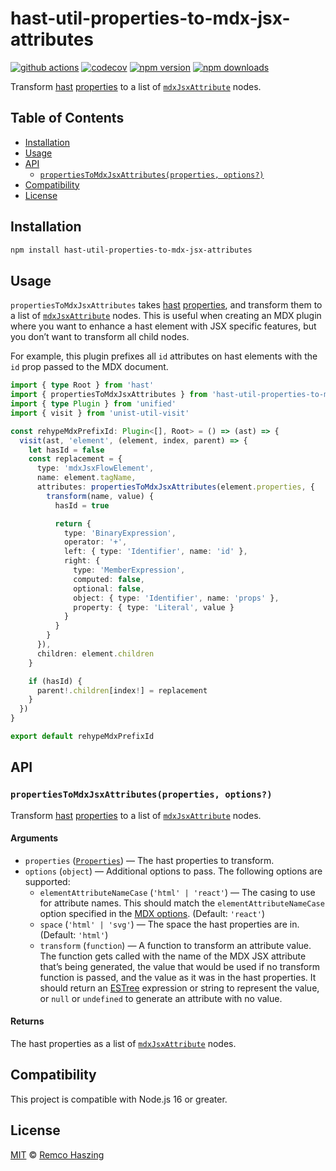 # hast-util-properties-to-mdx-jsx-attributes

[![github actions](https://github.com/remcohaszing/hast-util-properties-to-mdx-jsx-attributes/actions/workflows/ci.yaml/badge.svg)](https://github.com/remcohaszing/hast-util-properties-to-mdx-jsx-attributes/actions/workflows/ci.yaml)
[![codecov](https://codecov.io/gh/remcohaszing/hast-util-properties-to-mdx-jsx-attributes/branch/main/graph/badge.svg)](https://codecov.io/gh/remcohaszing/hast-util-properties-to-mdx-jsx-attributes)
[![npm version](https://img.shields.io/npm/v/hast-util-properties-to-mdx-jsx-attributes)](https://www.npmjs.com/package/hast-util-properties-to-mdx-jsx-attributes)
[![npm downloads](https://img.shields.io/npm/dm/hast-util-properties-to-mdx-jsx-attributes)](https://www.npmjs.com/package/hast-util-properties-to-mdx-jsx-attributes)

Transform [hast](https://github.com/syntax-tree/hast)
[properties](https://github.com/syntax-tree/hast#properties) to a list of
[`mdxJsxAttribute`](https://github.com/syntax-tree/mdast-util-mdx-jsx#mdxjsxattribute) nodes.

## Table of Contents

- [Installation](#installation)
- [Usage](#usage)
- [API](#api)
  - [`propertiesToMdxJsxAttributes(properties, options?)`](#propertiestomdxjsxattributesproperties-options)
- [Compatibility](#compatibility)
- [License](#license)

## Installation

```sh
npm install hast-util-properties-to-mdx-jsx-attributes
```

## Usage

`propertiesToMdxJsxAttributes` takes [hast](https://github.com/syntax-tree/hast)
[properties](https://github.com/syntax-tree/hast#properties), and transform them to a list of
[`mdxJsxAttribute`](https://github.com/syntax-tree/mdast-util-mdx-jsx#mdxjsxattribute) nodes. This
is useful when creating an MDX plugin where you want to enhance a hast element with JSX specific
features, but you don’t want to transform all child nodes.

For example, this plugin prefixes all `id` attributes on hast elements with the `id` prop passed to
the MDX document.

```ts
import { type Root } from 'hast'
import { propertiesToMdxJsxAttributes } from 'hast-util-properties-to-mdx-jsx-attributes'
import { type Plugin } from 'unified'
import { visit } from 'unist-util-visit'

const rehypeMdxPrefixId: Plugin<[], Root> = () => (ast) => {
  visit(ast, 'element', (element, index, parent) => {
    let hasId = false
    const replacement = {
      type: 'mdxJsxFlowElement',
      name: element.tagName,
      attributes: propertiesToMdxJsxAttributes(element.properties, {
        transform(name, value) {
          hasId = true

          return {
            type: 'BinaryExpression',
            operator: '+',
            left: { type: 'Identifier', name: 'id' },
            right: {
              type: 'MemberExpression',
              computed: false,
              optional: false,
              object: { type: 'Identifier', name: 'props' },
              property: { type: 'Literal', value }
            }
          }
        }
      }),
      children: element.children
    }

    if (hasId) {
      parent!.children[index!] = replacement
    }
  })
}

export default rehypeMdxPrefixId
```

## API

### `propertiesToMdxJsxAttributes(properties, options?)`

Transform [hast](https://github.com/syntax-tree/hast)
[properties](https://github.com/syntax-tree/hast#properties) to a list of
[`mdxJsxAttribute`](https://github.com/syntax-tree/mdast-util-mdx-jsx#mdxjsxattribute) nodes.

#### Arguments

- `properties` ([`Properties`](https://github.com/syntax-tree/hast#properties)) — The hast
  properties to transform.
- `options` (`object`) — Additional options to pass. The following options are supported:
  - `elementAttributeNameCase` (`'html' | 'react'`) — The casing to use for attribute names. This
    should match the `elementAttributeNameCase` option specified in the
    [MDX options](https://mdxjs.com/packages/mdx/#processoroptions). (Default: `'react'`)
  - `space` (`'html' | 'svg'`) — The space the hast properties are in. (Default: `'html'`)
  - `transform` (`function`) — A function to transform an attribute value. The function gets called
    with the name of the MDX JSX attribute that’s being generated, the value that would be used if
    no transform function is passed, and the value as it was in the hast properties. It should
    return an [ESTree](https://github.com/estree/estree) expression or string to represent the
    value, or `null` or `undefined` to generate an attribute with no value.

#### Returns

The hast properties as a list of
[`mdxJsxAttribute`](https://github.com/syntax-tree/mdast-util-mdx-jsx#mdxjsxattribute) nodes.

## Compatibility

This project is compatible with Node.js 16 or greater.

## License

[MIT](LICENSE.md) © [Remco Haszing](https://github.com/remcohaszing)
